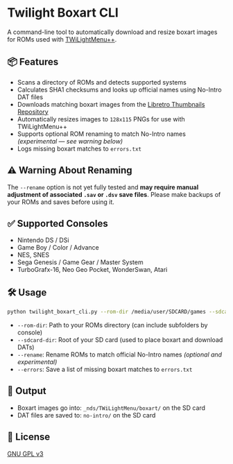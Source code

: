 # Twilight Boxart CLI

A command-line tool to automatically download and resize boxart images for ROMs used with [TWiLightMenu++](https://github.com/DS-Homebrew/TWiLightMenu).

## 📦 Features

- Scans a directory of ROMs and detects supported systems
- Calculates SHA1 checksums and looks up official names using No-Intro DAT files
- Downloads matching boxart images from the [Libretro Thumbnails Repository](https://github.com/libretro-thumbnails/)
- Automatically resizes images to `128x115` PNGs for use with TWiLightMenu++
- Supports optional ROM renaming to match No-Intro names *(experimental — see warning below)*
- Logs missing boxart matches to `errors.txt`

## ⚠️ Warning About Renaming

The `--rename` option is not yet fully tested and **may require manual adjustment of associated `.sav` or `.dsv` save files**. Please make backups of your ROMs and saves before using it.

## ✅ Supported Consoles

- Nintendo DS / DSi
- Game Boy / Color / Advance
- NES, SNES
- Sega Genesis / Game Gear / Master System
- TurboGrafx-16, Neo Geo Pocket, WonderSwan, Atari

## 🛠️ Usage

```bash
python twilight_boxart_cli.py --rom-dir /media/user/SDCARD/games --sdcard-dir /media/user/SDCARD --rename --errors
```

- `--rom-dir`: Path to your ROMs directory (can include subfolders by console)
- `--sdcard-dir`: Root of your SD card (used to place boxart and download DATs)
- `--rename`: Rename ROMs to match official No-Intro names *(optional and experimental)*
- `--errors`: Save a list of missing boxart matches to `errors.txt`

## 📁 Output

- Boxart images go into: `_nds/TWiLightMenu/boxart/` on the SD card
- DAT files are saved to: `no-intro/` on the SD card

## 💬 License

[GNU GPL v3](https://www.gnu.org/licenses/gpl-3.0.html)
